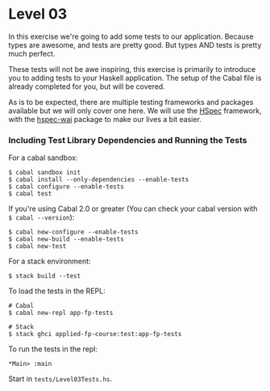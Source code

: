 # Level 03

In this exercise we're going to add some tests to our application. Because types
are awesome, and tests are pretty good. But types AND tests is pretty much
perfect.

These tests will not be awe inspiring, this exercise is primarily to introduce
you to adding tests to your Haskell application. The setup of the Cabal file is
already completed for you, but will be covered.

As is to be expected, there are multiple testing frameworks and packages
available but we will only cover one here. We will use the [HSpec] framework,
with the [hspec-wai] package to make our lives a bit easier.

### Including Test Library Dependencies and Running the Tests

For a cabal sandbox:

```shell
$ cabal sandbox init
$ cabal install --only-dependencies --enable-tests
$ cabal configure --enable-tests
$ cabal test
```

If you're using Cabal 2.0 or greater (You can check your cabal version with `$ cabal --version`):

```shell
$ cabal new-configure --enable-tests
$ cabal new-build --enable-tests
$ cabal new-test
```

For a stack environment:

```shell
$ stack build --test
```

To load the tests in the REPL:

```shell
# Cabal
$ cabal new-repl app-fp-tests

# Stack
$ stack ghci applied-fp-course:test:app-fp-tests
```

To run the tests in the repl:

```shell
*Main> :main
```

Start in ``tests/Level03Tests.hs``.

[HSpec]: (http://hspec.github.io/)
[hspec-wai]: (https://hackage.haskell.org/package/hspec-wai)
[doctest]: (https://hackage.haskell.org/package/doctest)
